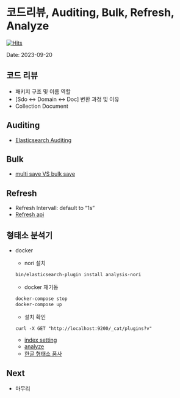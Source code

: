 # 코드리뷰, Auditing, Bulk, Refresh, Analyze

[![Hits](https://hits.seeyoufarm.com/api/count/incr/badge.svg?url=https%3A%2F%2Fgithub.com%2Fspectra-study%2Fstudy-log&count_bg=%2379C83D&title_bg=%23555555&icon=&icon_color=%23E7E7E7&title=hits&edge_flat=false)](https://hits.seeyoufarm.com)

Date: 2023-09-20

## 코드 리뷰

- 패키지 구조 및 이름 역할
- [Sdo <-> Domain <-> Doc] 변환 과정 및 이유
- Collection Document 


## Auditing

- [Elasticsearch Auditing](https://docs.spring.io/spring-data/elasticsearch/docs/4.4.15/reference/html/#elasticsearch.auditing)

## Bulk

- [multi save VS bulk save](https://github.com/spectra-study/study-elasticsearch/blob/main/user/src/test/java/com/study/es/user/customer/store/elasticsearch/repository/CustomerRepositoryTest.java)

## Refresh

- Refresh Intervall: default to “1s”
- [Refresh api](https://www.elastic.co/guide/en/elasticsearch/reference/7.17/indices-refresh.html)

## 형태소 분석기

- docker

  - nori 설치

  ```bash
  bin/elasticsearch-plugin install analysis-nori
  ```

  - docker 재기동

  ```bash
  docker-compose stop
  docker-compose up
  ```

  - 설치 확인

  ```
  curl -X GET "http://localhost:9200/_cat/plugins?v"
  ```

  - [index setting](https://docs.spring.io/spring-data/elasticsearch/docs/4.4.15/reference/html/#elasticsearc.misc.index.settings)
  - [analyze](https://www.elastic.co/guide/en/elasticsearch/reference/7.17/indices-analyze.html#explain-analyze-api)
  - [한글 형태소 품사](http://kkma.snu.ac.kr/documents/?doc=postag)

## Next

- 마무리
